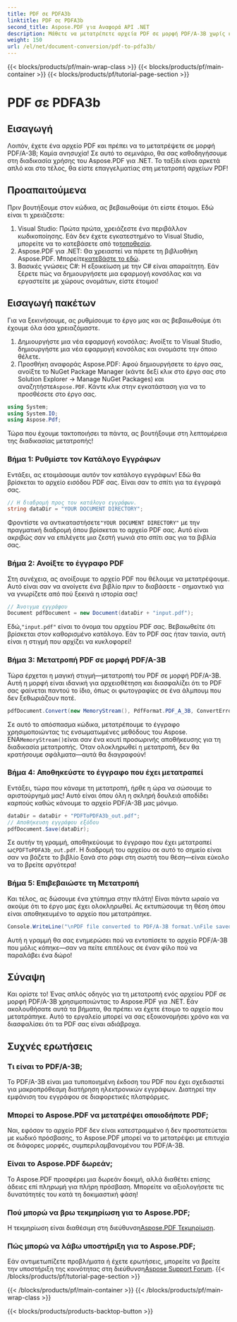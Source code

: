 ```yaml
---
title: PDF σε PDFA3b
linktitle: PDF σε PDFA3b
second_title: Aspose.PDF για Αναφορά API .NET
description: Μάθετε να μετατρέπετε αρχεία PDF σε μορφή PDF/A-3B χωρίς κόπο με το Aspose.PDF για .NET σε αυτόν τον οδηγό βήμα προς βήμα.
weight: 150
url: /el/net/document-conversion/pdf-to-pdfa3b/
---
```


{{< blocks/products/pf/main-wrap-class >}}
{{< blocks/products/pf/main-container >}}
{{< blocks/products/pf/tutorial-page-section >}}

# PDF σε PDFA3b

## Εισαγωγή

Λοιπόν, έχετε ένα αρχείο PDF και πρέπει να το μετατρέψετε σε μορφή PDF/A-3B; Καμία ανησυχία! Σε αυτό το σεμινάριο, θα σας καθοδηγήσουμε στη διαδικασία χρήσης του Aspose.PDF για .NET. Το ταξίδι είναι αρκετά απλό και στο τέλος, θα είστε επαγγελματίας στη μετατροπή αρχείων PDF!

## Προαπαιτούμενα

Πριν βουτήξουμε στον κώδικα, ας βεβαιωθούμε ότι είστε έτοιμοι. Εδώ είναι τι χρειάζεστε:

1. Visual Studio: Πρώτα πρώτα, χρειάζεστε ένα περιβάλλον κωδικοποίησης. Εάν δεν έχετε εγκατεστημένο το Visual Studio, μπορείτε να το κατεβάσετε από το[τοποθεσία](https://visualstudio.microsoft.com/).
2.  Aspose.PDF για .NET: Θα χρειαστεί να πάρετε τη βιβλιοθήκη Aspose.PDF. Μπορείτε[κατεβάστε το εδώ](https://releases.aspose.com/pdf/net/).
3. Βασικές γνώσεις C#: Η εξοικείωση με την C# είναι απαραίτητη. Εάν ξέρετε πώς να δημιουργήσετε μια εφαρμογή κονσόλας και να εργαστείτε με χώρους ονομάτων, είστε έτοιμοι!

## Εισαγωγή πακέτων

Για να ξεκινήσουμε, ας ρυθμίσουμε το έργο μας και ας βεβαιωθούμε ότι έχουμε όλα όσα χρειαζόμαστε.

1. Δημιουργήστε μια νέα εφαρμογή κονσόλας: Ανοίξτε το Visual Studio, δημιουργήστε μια νέα εφαρμογή κονσόλας και ονομάστε την όποιο θέλετε.
2.  Προσθήκη αναφοράς Aspose.PDF: Αφού δημιουργήσετε το έργο σας, ανοίξτε το NuGet Package Manager (κάντε δεξί κλικ στο έργο σας στο Solution Explorer -> Manage NuGet Packages) και αναζητήστε`Aspose.PDF`. Κάντε κλικ στην εγκατάσταση για να το προσθέσετε στο έργο σας.

```csharp
using System;
using System.IO;
using Aspose.Pdf;
```

Τώρα που έχουμε τακτοποιήσει τα πάντα, ας βουτήξουμε στη λεπτομέρεια της διαδικασίας μετατροπής!

### Βήμα 1: Ρυθμίστε τον Κατάλογο Εγγράφων

Εντάξει, ας ετοιμάσουμε αυτόν τον κατάλογο εγγράφων! Εδώ θα βρίσκεται το αρχείο εισόδου PDF σας. Είναι σαν το σπίτι για τα έγγραφά σας.

```csharp
// Η διαδρομή προς τον κατάλογο εγγράφων.
string dataDir = "YOUR DOCUMENT DIRECTORY";
```

 Φροντίστε να αντικαταστήσετε`"YOUR DOCUMENT DIRECTORY"` με την πραγματική διαδρομή όπου βρίσκεται το αρχείο PDF σας. Αυτό είναι ακριβώς σαν να επιλέγετε μια ζεστή γωνιά στο σπίτι σας για τα βιβλία σας. 

### Βήμα 2: Ανοίξτε το έγγραφο PDF

Στη συνέχεια, ας ανοίξουμε το αρχείο PDF που θέλουμε να μετατρέψουμε. Αυτό είναι σαν να ανοίγετε ένα βιβλίο πριν το διαβάσετε - σημαντικό για να γνωρίζετε από πού ξεκινά η ιστορία σας!

```csharp
// Άνοιγμα εγγράφου
Document pdfDocument = new Document(dataDir + "input.pdf");
```

 Εδώ,`"input.pdf"` είναι το όνομα του αρχείου PDF σας. Βεβαιωθείτε ότι βρίσκεται στον καθορισμένο κατάλογο. Εάν το PDF σας ήταν ταινία, αυτή είναι η στιγμή που αρχίζει να κυκλοφορεί!

### Βήμα 3: Μετατροπή PDF σε μορφή PDF/A-3B

Τώρα έρχεται η μαγική στιγμή—μετατροπή του PDF σε μορφή PDF/A-3B. Αυτή η μορφή είναι ιδανική για αρχειοθέτηση και διασφαλίζει ότι το PDF σας φαίνεται παντού το ίδιο, όπως οι φωτογραφίες σε ένα άλμπουμ που δεν ξεθωριάζουν ποτέ.

```csharp
pdfDocument.Convert(new MemoryStream(), PdfFormat.PDF_A_3B, ConvertErrorAction.Delete);
```

 Σε αυτό το απόσπασμα κώδικα, μετατρέπουμε το έγγραφο χρησιμοποιώντας τις ενσωματωμένες μεθόδους του Aspose. ΕΝΑ`MemoryStream()`είναι σαν ένα κουτί προσωρινής αποθήκευσης για τη διαδικασία μετατροπής. Όταν ολοκληρωθεί η μετατροπή, δεν θα κρατήσουμε σφάλματα—αυτά θα διαγραφούν!

### Βήμα 4: Αποθηκεύστε το έγγραφο που έχει μετατραπεί

Εντάξει, τώρα που κάναμε τη μετατροπή, ήρθε η ώρα να σώσουμε το αριστούργημά μας! Αυτό είναι όπου όλη η σκληρή δουλειά αποδίδει καρπούς καθώς κάνουμε το αρχείο PDF/A-3B μας μόνιμο.

```csharp
dataDir = dataDir + "PDFToPDFA3b_out.pdf";
// Αποθήκευση εγγράφου εξόδου
pdfDocument.Save(dataDir);
```

 Σε αυτήν τη γραμμή, αποθηκεύουμε το έγγραφο που έχει μετατραπεί ως`PDFToPDFA3b_out.pdf`. Η διαδρομή του αρχείου σε αυτό το σημείο είναι σαν να βάζετε το βιβλίο ξανά στο ράφι στη σωστή του θέση—είναι εύκολο να το βρείτε αργότερα!

### Βήμα 5: Επιβεβαιώστε τη Μετατροπή

Και τέλος, ας δώσουμε ένα χτύπημα στην πλάτη! Είναι πάντα ωραίο να ακούμε ότι το έργο μας έχει ολοκληρωθεί. Ας εκτυπώσουμε τη θέση όπου είναι αποθηκευμένο το αρχείο που μετατράπηκε.

```csharp
Console.WriteLine("\nPDF file converted to PDF/A-3B format.\nFile saved at " + dataDir);
```

Αυτή η γραμμή θα σας ενημερώσει πού να εντοπίσετε το αρχείο PDF/A-3B που μόλις κόπηκε—σαν να πείτε επιτέλους σε έναν φίλο πού να παραλάβει ένα δώρο!

## Σύναψη

Και ορίστε το! Ένας απλός οδηγός για τη μετατροπή ενός αρχείου PDF σε μορφή PDF/A-3B χρησιμοποιώντας το Aspose.PDF για .NET. Εάν ακολουθήσατε αυτά τα βήματα, θα πρέπει να έχετε έτοιμο το αρχείο που μετατράπηκε. Αυτό το εργαλείο μπορεί να σας εξοικονομήσει χρόνο και να διασφαλίσει ότι τα PDF σας είναι αδιάβροχα.

## Συχνές ερωτήσεις

### Τι είναι το PDF/A-3B;
Το PDF/A-3B είναι μια τυποποιημένη έκδοση του PDF που έχει σχεδιαστεί για μακροπρόθεσμη διατήρηση ηλεκτρονικών εγγράφων. Διατηρεί την εμφάνιση του εγγράφου σε διαφορετικές πλατφόρμες.

### Μπορεί το Aspose.PDF να μετατρέψει οποιοδήποτε PDF;
Ναι, εφόσον το αρχείο PDF δεν είναι κατεστραμμένο ή δεν προστατεύεται με κωδικό πρόσβασης, το Aspose.PDF μπορεί να το μετατρέψει με επιτυχία σε διάφορες μορφές, συμπεριλαμβανομένου του PDF/A-3B.

### Είναι το Aspose.PDF δωρεάν;
Το Aspose.PDF προσφέρει μια δωρεάν δοκιμή, αλλά διαθέτει επίσης άδειες επί πληρωμή για πλήρη πρόσβαση. Μπορείτε να αξιολογήσετε τις δυνατότητές του κατά τη δοκιμαστική φάση!

### Πού μπορώ να βρω τεκμηρίωση για το Aspose.PDF;
 Η τεκμηρίωση είναι διαθέσιμη στη διεύθυνση[Aspose.PDF Τεκμηρίωση](https://reference.aspose.com/pdf/net/).

### Πώς μπορώ να λάβω υποστήριξη για το Aspose.PDF;
Εάν αντιμετωπίζετε προβλήματα ή έχετε ερωτήσεις, μπορείτε να βρείτε την υποστήριξη της κοινότητας στη διεύθυνση[Aspose Support Forum](https://forum.aspose.com/c/pdf/10).
{{< /blocks/products/pf/tutorial-page-section >}}

{{< /blocks/products/pf/main-container >}}
{{< /blocks/products/pf/main-wrap-class >}}

{{< blocks/products/products-backtop-button >}}
